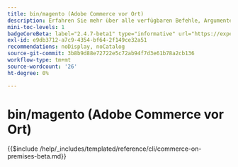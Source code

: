 ```yaml
---
title: bin/magento (Adobe Commerce vor Ort)
description: Erfahren Sie mehr über alle verfügbaren Befehle, Argumente und Optionen für das Adobe Commerce-Befehlszeilen-Tool bin/magento.
mini-toc-levels: 1
badgeCoreBeta: label="2.4.7-beta1" type="informative" url="https://experienceleague.adobe.com/docs/commerce-operations/release/notes/adobe-commerce/2-4-7.html"
exl-id: e9db3712-a7c9-4354-bf64-2f149ce32a51
recommendations: noDisplay, noCatalog
source-git-commit: 3b8b9d88e72722e5c72ab94f7d3e61b78a2cb136
workflow-type: tm+mt
source-wordcount: '26'
ht-degree: 0%

---
```


# bin/magento (Adobe Commerce vor Ort)

{{$include /help/_includes/templated/reference/cli/commerce-on-premises-beta.md}}
